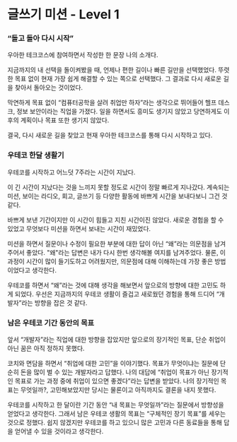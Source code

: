 # 글쓰기 미션 - Level 1

### “돌고 돌아 다시 시작”

우아한 테크코스에 참여하면서 작성한 한 문장 나의 소개다.

지금까지의 내 선택을 돌이켜봤을 때, 언제나 편한 길이나 빠른 길만을 선택했었다. 뚜렷한 목표 없이 현재 가장 쉽게 해결할 수 있는 쪽으로 선택했다. 그 결과로 다시 새로운 길을 찾아서 돌아오는 것이었다.

막연하게 목표 없이 “컴퓨터공학을 살려 취업만 하자”라는 생각으로 뛰어들어 헬프 데스크, 정보 보안이라는 직업을 가졌다. 일을 하면서도 흥미도 생기지 않았고 당연하게도 이후의 계획이나 목표 또한 생기지 않았다.

결국, 다시 새로운 길을 찾았고 현재 우아한 테크코스를 통해 다시 시작하고 있다.

### 우테코 한달 생활기

우테코를 시작하고 어느덧 7주라는 시간이 지났다.

이 긴 시간이 지났다는 것을 느끼지 못할 정도로 시간이 정말 빠르게 지나갔다. 계속되는 미션, 보이는 라디오, 회고, 글쓰기 등 다양한 활동에 바쁘게 시간을 보내다보니 그건 것 같다.

바쁘게 보낸 기간이지만 이 시간이 힘들고 지친 시간이진 않았다. 새로운 경험을 할 수 있었고 무엇보다 미션을 하면서 보내는 시간이 재밌었다.

미션을 하면서 질문이나 수정이 필요한 부분에 대한 답이 아닌 “왜”라는 의문점을 남겨주어서 좋았다. "왜"라는 답변은 내가 다시 한번 생각해볼 여지를 남겨주었다. 물론, 이 과정이 시간이 많이 들기도하고 어려웠지만, 의문점에 대해 이해하는데 가장 좋은 방법이었다고 생각한다.

우테코를 하면서 “왜”라는 것에 대해 생각을 해보면서 앞으로의 방향에 대한 고민도 하게 되었다. 우선은 지금까지의 우테코 생활이 즐겁고 새로웠던 경험을 통해 드디어 “개발자”라는 방향을 잡은 것 같다.

### 남은 우테코 기간 동안의 목표

앞서 “개발자”라는 직업에 대한 방향을 잡았지만 앞으로의 장기적인 목표, 단순 취업이 아닌 꿈은 아직 정하지 못했다.

코치와 면담을 하면서 “취업에 대한 고민”을 이야기했다. 목표가 무엇이냐는 질문에 단순히 돈을 많이 벌 수 있는 개발자라고 답했다. 나의 대답에 “취업이 목표가 아닌 장기적인 목표로 가는 과정 중에 취업이 있으면 좋겠다”라는 답변을 받았다. 나의 장기적인 목표는 무엇일까?, 고민해보았지만 당시는 물론이고 아직까지도 결론을 내지 못했다.

우테코를 시작하고 한 달이란 기간 동안 “내 목표는 무엇일까”라는 질문에서 방향성을 얻었다고 생각한다. 그래서 남은 우테코 생활의 목표는 “구체적인 장기 목표”를 세우는 것으로 정했다. 쉽지 않겠지만 우테코를 하고 있으니 많은 고민과 다른 동료들을 통해 답을 얻어낼 수 있을 것이라고 생각한다.
